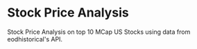 # Stock Price Analysis
 Stock Price Analysis on top 10 MCap US Stocks using data from eodhistorical's API.
